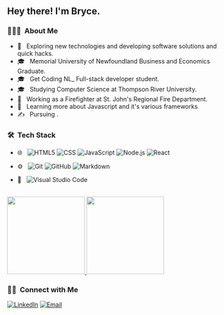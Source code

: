 

<h2> Hey there! I'm Bryce.</h2>

<h3> 👨🏻‍💻 &nbsp;About Me </h3>

- 🤔 &nbsp; Exploring new technologies and developing software solutions and quick hacks.
- 🎓 &nbsp; Memorial University of Newfoundland Business and Economics Graduate.
- 🎓 &nbsp; Get Coding NL_ Full-stack developer student.
- 🎓 &nbsp; Studying Computer Science at Thompson River University.
- 💼 &nbsp; Working as a Firefighter at St. John's Regional Fire Department.
- 🌱 &nbsp; Learning more about Javascript and it's various frameworks
- ✍️ &nbsp; Pursuing .

<h3> 🛠 &nbsp;Tech Stack</h3>

- 🌐 &nbsp;
  ![HTML5](https://img.shields.io/badge/-HTML5-333333?style=flat&logo=HTML5)
  ![CSS](https://img.shields.io/badge/-CSS-333333?style=flat&logo=CSS3&logoColor=1572B6)
  ![JavaScript](https://img.shields.io/badge/-JavaScript-333333?style=flat&logo=javascript)
  ![Node.js](https://img.shields.io/badge/-Node.js-333333?style=flat&logo=node.js)
  ![React](https://img.shields.io/badge/-React-333333?style=flat&logo=react)

- ⚙️ &nbsp;
  ![Git](https://img.shields.io/badge/-Git-333333?style=flat&logo=git)
  ![GitHub](https://img.shields.io/badge/-GitHub-333333?style=flat&logo=github)
  ![Markdown](https://img.shields.io/badge/-Markdown-333333?style=flat&logo=markdown)
- 🔧 &nbsp;
  ![Visual Studio Code](https://img.shields.io/badge/-Visual%20Studio%20Code-333333?style=flat&logo=visual-studio-code&logoColor=007ACC)

<br/>

<a href="https://github.com/bmulley16">
  <img height="180em" src="https://github-readme-stats.vercel.app/api?username=bmulley16&theme=buefy&show_icons=true" />
  <img height="180em" src="https://github-readme-stats.vercel.app/api/top-langs/?username=bmulley16&theme=buefy&layout=compact" />
</a>

<br/>

<h3> 🤝🏻 &nbsp;Connect with Me </h3>

<p align="center">

<a href="https://www.linkedin.com/in/brycemulley"><img alt="LinkedIn" src="https://img.shields.io/badge/LinkedIn-Bryce%20Mulley-blue?style=flat-square&logo=linkedin"></a>
<a href="mailto:bmulley9816@gmail.com"><img alt="Email" src="https://img.shields.io/badge/Email-bmulley9816@gmail.com-blue?style=flat-square&logo=gmail"></a>
</p>

